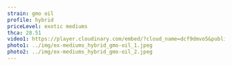 ```yaml
---
strain: gmo oil
profile: hybrid
priceLevel: exotic mediums
thca: 28.51
video1: https://player.cloudinary.com/embed/?cloud_name=dcf9dmvo5&public_id=ex-mediums_hybrid_gmo-oil_znojda&profile=flower
photo1: ../img/ex-mediums_hybrid_gmo-oil_1.jpeg
photo2: ../img/ex-mediums_hybrid_gmo-oil_2.jpeg
---
```


